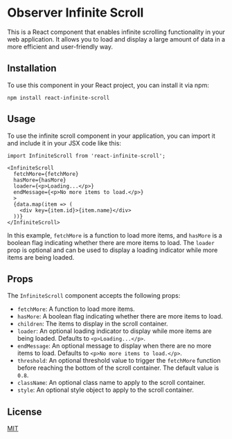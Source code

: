 # Observer Infinite Scroll

This is a React component that enables infinite scrolling functionality in your web application. It allows you to load and display a large amount of data in a more efficient and user-friendly way.

## Installation

To use this component in your React project, you can install it via npm:

```
npm install react-infinite-scroll
```

## Usage

To use the infinite scroll component in your application, you can import it and include it in your JSX code like this:

```
import InfiniteScroll from 'react-infinite-scroll';

<InfiniteScroll
  fetchMore={fetchMore}
  hasMore={hasMore}
  loader={<p>Loading...</p>}
  endMessage={<p>No more items to load.</p>}
  >
  {data.map(item => (
    <div key={item.id}>{item.name}</div>
  ))}
</InfiniteScroll>
```

In this example, `fetchMore` is a function to load more items, and `hasMore` is a boolean flag indicating whether there are more items to load. The `loader` prop is optional and can be used to display a loading indicator while more items are being loaded.

## Props

The `InfiniteScroll` component accepts the following props:

- `fetchMore`: A function to load more items.
- `hasMore`: A boolean flag indicating whether there are more items to load.
- `children`: The items to display in the scroll container.
- `loader`: An optional loading indicator to display while more items are being loaded. Defaults to `<p>Loading...</p>`.
- `endMessage`: An optional message to display when there are no more items to load. Defaults to `<p>No more items to load.</p>`.
- `threshold`: An optional threshold value to trigger the `fetchMore` function before reaching the bottom of the scroll container. The default value is `0.8`.
- `className`: An optional class name to apply to the scroll container.
- `style`: An optional style object to apply to the scroll container.

## License

[MIT](MIT)
